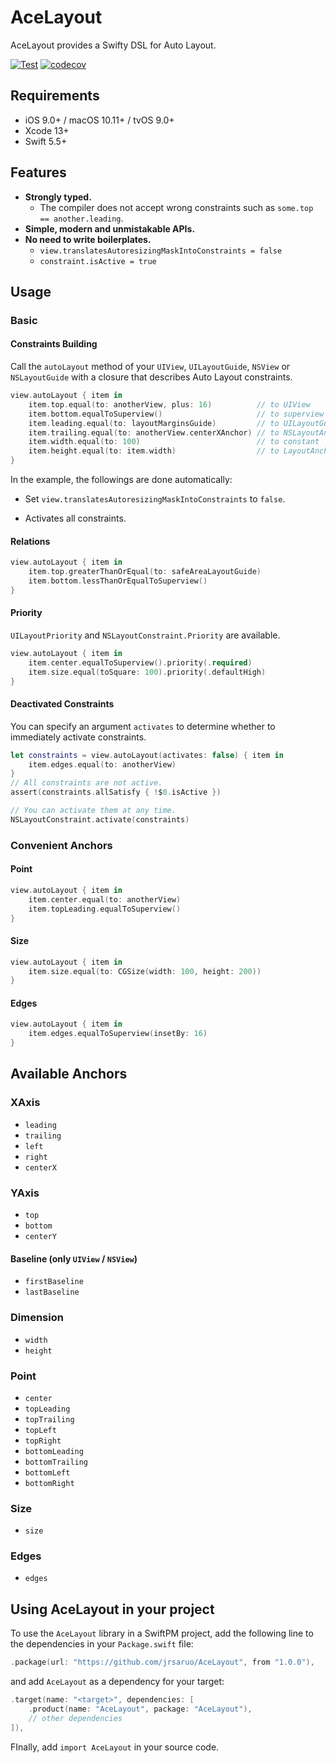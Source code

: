 # AceLayout

AceLayout provides a Swifty DSL for Auto Layout.

[![Test](https://github.com/jrsaruo/AceLayout/actions/workflows/test.yml/badge.svg)](https://github.com/jrsaruo/AceLayout/actions/workflows/test.yml) [![codecov](https://codecov.io/gh/jrsaruo/AceLayout/branch/main/graph/badge.svg?token=NN5TRPRC5O)](https://codecov.io/gh/jrsaruo/AceLayout)

## Requirements

- iOS 9.0+ / macOS 10.11+ / tvOS 9.0+
- Xcode 13+
- Swift 5.5+

## Features

- **Strongly typed.**
  - The compiler does not accept wrong constraints such as `some.top == another.leading`.
- **Simple, modern and unmistakable APIs.**
- **No need to write boilerplates.**
  - `view.translatesAutoresizingMaskIntoConstraints = false`
  - `constraint.isActive = true`

## Usage

### Basic

#### Constraints Building

Call the `autoLayout` method of your `UIView`, `UILayoutGuide`, `NSView` or `NSLayoutGuide` with a closure that describes Auto Layout constraints.

```swift
view.autoLayout { item in
    item.top.equal(to: anotherView, plus: 16)          // to UIView
    item.bottom.equalToSuperview()                     // to superview
    item.leading.equal(to: layoutMarginsGuide)         // to UILayoutGuide
    item.trailing.equal(to: anotherView.centerXAnchor) // to NSLayoutAnchor
    item.width.equal(to: 100)                          // to constant
    item.height.equal(to: item.width)                  // to LayoutAnchor
}
```

In the example, the followings are done automatically:

- Set `view.translatesAutoresizingMaskIntoConstraints` to `false`.

- Activates all constraints.

#### Relations

```swift
view.autoLayout { item in
    item.top.greaterThanOrEqual(to: safeAreaLayoutGuide)
    item.bottom.lessThanOrEqualToSuperview()
}
```

#### Priority

`UILayoutPriority` and `NSLayoutConstraint.Priority` are available.

```swift
view.autoLayout { item in
    item.center.equalToSuperview().priority(.required)
    item.size.equal(toSquare: 100).priority(.defaultHigh)
}
```

#### Deactivated Constraints

You can specify an argument `activates` to determine whether to immediately activate constraints.

```swift
let constraints = view.autoLayout(activates: false) { item in
    item.edges.equal(to: anotherView)
}
// All constraints are not active.
assert(constraints.allSatisfy { !$0.isActive })

// You can activate them at any time.
NSLayoutConstraint.activate(constraints)
```

### Convenient Anchors

#### Point

```swift
view.autoLayout { item in
    item.center.equal(to: anotherView)
    item.topLeading.equalToSuperview()
}
```

#### Size

```swift
view.autoLayout { item in
    item.size.equal(to: CGSize(width: 100, height: 200))
}
```

#### Edges

```swift
view.autoLayout { item in
    item.edges.equalToSuperview(insetBy: 16)
}
```

## Available Anchors

### XAxis

- `leading`
- `trailing`
- `left`
- `right`
- `centerX`

### YAxis

- `top`
- `bottom`
- `centerY`

#### Baseline (only `UIView` / `NSView`)

- `firstBaseline`
- `lastBaseline`

### Dimension

- `width`
- `height`

### Point

- `center`
- `topLeading`
- `topTrailing`
- `topLeft`
- `topRight`
- `bottomLeading`
- `bottomTrailing`
- `bottomLeft`
- `bottomRight`

### Size

- `size`

### Edges

- `edges`

## Using AceLayout in your project

To use the `AceLayout` library in a SwiftPM project, add the following line to the dependencies in your `Package.swift` file:

```swift
.package(url: "https://github.com/jrsaruo/AceLayout", from "1.0.0"),
```

and add `AceLayout` as a dependency for your target:

```swift
.target(name: "<target>", dependencies: [
    .product(name: "AceLayout", package: "AceLayout"),
    // other dependencies
]),
```

FInally, add `import AceLayout` in your source code.
